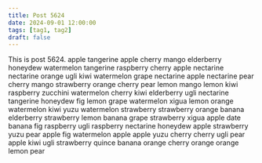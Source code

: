 ```yaml
---
title: Post 5624
date: 2024-09-01 12:00:00
tags: [tag1, tag2]
draft: false
---
```

This is post 5624.
apple
tangerine
apple
cherry
mango
elderberry
honeydew
watermelon
tangerine
raspberry
cherry
apple
nectarine
nectarine
orange
ugli
kiwi
watermelon
grape
nectarine
apple
nectarine
pear
cherry
mango
strawberry
orange
cherry
pear
lemon
mango
lemon
kiwi
raspberry
zucchini
watermelon
cherry
kiwi
elderberry
ugli
nectarine
tangerine
honeydew
fig
lemon
grape
watermelon
xigua
lemon
orange
watermelon
kiwi
yuzu
watermelon
strawberry
strawberry
orange
banana
elderberry
strawberry
lemon
banana
grape
strawberry
xigua
apple
date
banana
fig
raspberry
ugli
raspberry
nectarine
honeydew
apple
strawberry
yuzu
pear
apple
fig
watermelon
apple
apple
yuzu
cherry
cherry
ugli
pear
apple
kiwi
ugli
strawberry
quince
banana
orange
cherry
orange
orange
lemon
pear
